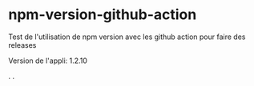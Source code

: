 # npm-version-github-action
Test de l'utilisation de npm version avec les github action pour faire des releases

Version de l'appli: 1.2.10

.
.
